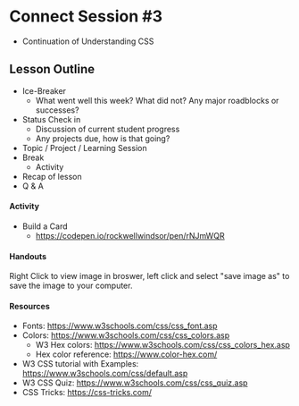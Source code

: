 # Connect Session #3

  * Continuation of Understanding CSS

## Lesson Outline

  * Ice-Breaker
    * What went well this week?  What did not?  Any major roadblocks or successes?
  * Status Check in
    * Discussion of current student progress
    * Any projects due, how is that going?
  * Topic / Project / Learning Session
  * Break
    * Activity
  * Recap of lesson
  * Q & A

#### Activity

  * Build a Card
    * https://codepen.io/rockwellwindsor/pen/rNJmWQR

#### Handouts


  <figcaption>Right Click to view image in broswer, left click and select "save image as" to save the image to your computer.</figcaption>

#### Resources

  * Fonts: https://www.w3schools.com/css/css_font.asp
  * Colors: https://www.w3schools.com/css/css_colors.asp
    * W3 Hex colors: https://www.w3schools.com/css/css_colors_hex.asp
    * Hex color reference: https://www.color-hex.com/
  * W3 CSS tutorial with Examples: https://www.w3schools.com/css/default.asp
  * W3 CSS Quiz: https://www.w3schools.com/css/css_quiz.asp
  * CSS Tricks: https://css-tricks.com/